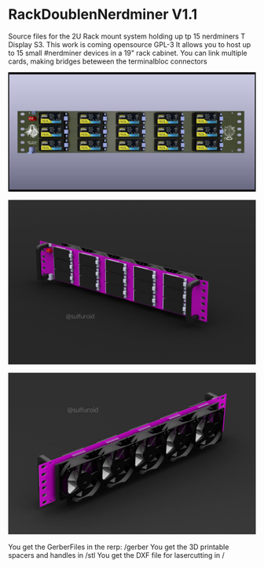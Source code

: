 # RackDoublenNerdminer V1.1
Source files for the 2U Rack mount system holding up tp 15 nerdminers T Display S3.
This work is coming opensource GPL-3 
It allows you to host up to 15 small #nerdminer devices in a 19" rack cabinet.
You can link multiple cards, making bridges beteween the terminalbloc connectors

![alt text](https://github.com/ccadic/RackDoubleNerdminer/blob/main/pictures/DoubleRackMount2U.jpg)

![alt text](https://github.com/ccadic/RackDoubleNerdminer/blob/main/pictures/doubleracksolid4.JPG)

![alt text](https://github.com/ccadic/RackDoubleNerdminer/blob/main/pictures/doubleracksolid5.JPG)

You get the GerberFiles in the rerp: /gerber
You get the 3D printable spacers and handles in /stl
You get the DXF file for lasercutting in /
